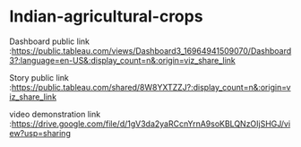 # Indian-agricultural-crops


Dashboard public link :https://public.tableau.com/views/Dashboard3_16964941509070/Dashboard3?:language=en-US&:display_count=n&:origin=viz_share_link

Story public link :https://public.tableau.com/shared/8W8YXTZZJ?:display_count=n&:origin=viz_share_link

video demonstration link :https://drive.google.com/file/d/1gV3da2yaRCcnYrnA9soKBLQNzOIjSHGJ/view?usp=sharing
